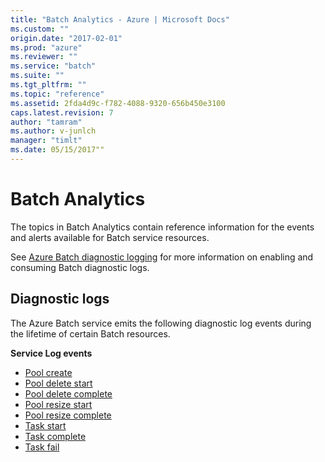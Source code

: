 ```yaml
---
title: "Batch Analytics - Azure | Microsoft Docs"
ms.custom: ""
origin.date: "2017-02-01"
ms.prod: "azure"
ms.reviewer: ""
ms.service: "batch"
ms.suite: ""
ms.tgt_pltfrm: ""
ms.topic: "reference"
ms.assetid: 2fda4d9c-f782-4088-9320-656b450e3100
caps.latest.revision: 7
author: "tamram"
ms.author: v-junlch
manager: "timlt"
ms.date: 05/15/2017""
---
```

# Batch Analytics
The topics in Batch Analytics contain reference information for the events and alerts available for Batch service resources.

See [Azure Batch diagnostic logging](batch-diagnostics.md) for more information on enabling and consuming Batch diagnostic logs.

## Diagnostic logs

The Azure Batch service emits the following diagnostic log events during the lifetime of certain Batch resources.

**Service Log events**
- [Pool create](./batch-pool-create-event.md)
- [Pool delete start](./batch-pool-delete-start-event.md)
- [Pool delete complete](./batch-pool-delete-complete-event.md)
- [Pool resize start](./batch-pool-resize-start-event.md)
- [Pool resize complete](./batch-pool-resize-complete-event.md)
- [Task start](./batch-task-start-event.md)
- [Task complete](./batch-task-complete-event.md)
- [Task fail](./batch-task-fail-event.md)
